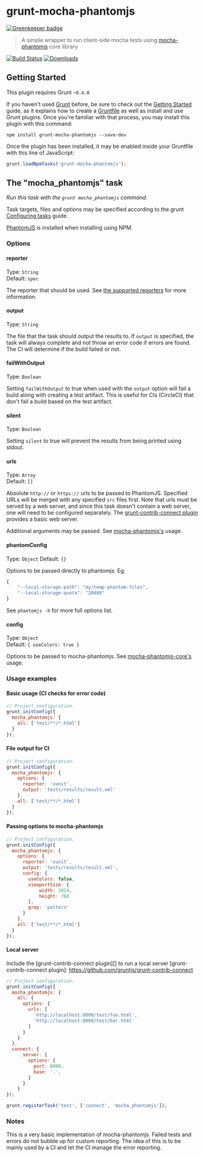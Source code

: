 # grunt-mocha-phantomjs

[![Greenkeeper badge](https://badges.greenkeeper.io/jdcataldo/grunt-mocha-phantomjs.svg)](https://greenkeeper.io/)

> A simple wrapper to run client-side mocha tests using [mocha-phantomjs](http://metaskills.net/mocha-phantomjs/) core library

[![Build Status](https://travis-ci.org/jdcataldo/grunt-mocha-phantomjs.svg?branch=master)](https://travis-ci.org/jdcataldo/grunt-mocha-phantomjs)
[![Downloads](https://img.shields.io/npm/dm/grunt-mocha-phantomjs.svg)](https://www.npmjs.com/package/grunt-mocha-phantomjs)

## Getting Started
This plugin requires Grunt `~0.4.0`

If you haven't used [Grunt](http://gruntjs.com/) before, be sure to check out the [Getting Started](http://gruntjs.com/getting-started) guide, as it explains how to create a [Gruntfile](http://gruntjs.com/sample-gruntfile) as well as install and use Grunt plugins. Once you're familiar with that process, you may install this plugin with this command:

```shell
npm install grunt-mocha-phantomjs --save-dev
```

Once the plugin has been installed, it may be enabled inside your Gruntfile with this line of JavaScript:

```js
grunt.loadNpmTasks('grunt-mocha-phantomjs');
```

## The "mocha_phantomjs" task

_Run this task with the `grunt mocha_phantomjs` command._

Task targets, files and options may be specified according to the grunt [Configuring tasks](http://gruntjs.com/configuring-tasks) guide.

[PhantomJS][] is installed when installing using NPM.

[PhantomJS]: http://www.phantomjs.org/

### Options

#### reporter
Type: `String`  
Default: `spec`

The reporter that should be used. See [the supported reporters](https://github.com/metaskills/mocha-phantomjs#supported-reporters) for more information.

#### output
Type: `String`  

The file that the task should output the results to. If `output` is specified, the task will always complete and not throw an error code if errors are found. The CI will determine if the build failed or not.

#### failWithOutput
Type: `Boolean`  

Setting `failWithOutput` to true when used with the `output` option will fail a build along with creating a test artifact. This is useful for CIs (CircleCI) that don't fail a build based on the test artifact.

#### silent
Type: `Boolean`  

Setting `silent` to true will prevent the results from being printed using stdout.

#### urls
Type: `Array`  
Default: `[]`

Absolute `http://` or `https://` urls to be passed to PhantomJS. Specified URLs will be merged with any specified `src` files first. Note that urls must be served by a web server, and since this task doesn't contain a web server, one will need to be configured separately. The [grunt-contrib-connect plugin](https://github.com/gruntjs/grunt-contrib-connect) provides a basic web server.

Additional arguments may be passed. See [mocha-phantomjs's](https://github.com/metaskills/mocha-phantomjs#usage) usage.

#### phantomConfig
Type: `Object`
Default: `{}`

Options to be passed directly to phantomjs. Eg:

```js
{
    "--local-storage-path": "my/temp-phantom-files",
    "--local-storage-quota": "20480"
}
```

See `phantomjs -h` for more full options list.

#### config
Type: `Object`  
Default: `{ useColors: true }`

Options to be passed to mocha-phantomjs. See [mocha-phantomjs-core's](https://github.com/nathanboktae/mocha-phantomjs-core#usage) usage.

### Usage examples

#### Basic usage (CI checks for error code)

```js
// Project configuration.
grunt.initConfig({
  mocha_phantomjs: {
    all: ['test/**/*.html']
  }
});
```

#### File output for CI

```js
// Project configuration.
grunt.initConfig({
  mocha_phantomjs: {
    options: {
      reporter: 'xunit',
      output: 'tests/results/result.xml'
    },
    all: ['test/**/*.html']
  }
});
```

#### Passing options to mocha-phantomjs

```js
// Project configuration.
grunt.initConfig({
  mocha_phantomjs: {
    options: {
      reporter: 'xunit',
      output: 'tests/results/result.xml',
      config: {
        useColors: false,
        viewportSize: {
            width: 1024,
            height: 768
        },
        grep: 'pattern'
      }
    },
    all: ['test/**/*.html']
  }
});
```

#### Local server
Include the [grunt-contrib-connect plugin][] to run a local server
[grunt-contrib-connect plugin]: https://github.com/gruntjs/grunt-contrib-connect

```js
// Project configuration.
grunt.initConfig({
  mocha_phantomjs: {
    all: {
      options: {
        urls: [
          'http://localhost:8000/test/foo.html',
          'http://localhost:8000/test/bar.html'
        ]
      }
    }
  },
  connect: {
      server: {
        options: {
          port: 8000,
          base: '.',
        }
      }
    }
});

grunt.registerTask('test', ['connect', 'mocha_phantomjs']);
```

### Notes
This is a very basic implementation of mocha-phantomjs. Failed tests and errors do not bubble up for custom reporting. The idea of this is to be mainly used by a CI and let the CI manage the error reporting.
